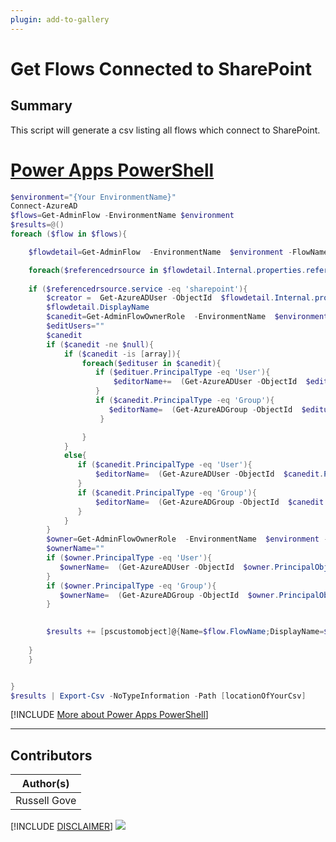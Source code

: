 ```yaml
---
plugin: add-to-gallery
---
```


# Get Flows Connected to SharePoint

## Summary

This script will generate a csv listing all flows which connect to SharePoint.
 
# [Power Apps PowerShell](#tab/powerapps-ps)
```powershell
$environment="{Your EnvironmentName}"
Connect-AzureAD
$flows=Get-AdminFlow -EnvironmentName $environment
$results=@()
foreach ($flow in $flows){

    $flowdetail=Get-AdminFlow  -EnvironmentName  $environment -FlowName $flow.FlowName

    foreach($referencedrsource in $flowdetail.Internal.properties.referencedResources){
    
    if ($referencedrsource.service -eq 'sharepoint'){
        $creator =  Get-AzureADUser -ObjectId  $flowdetail.Internal.properties.creator.objectId
        $flowdetail.DisplayName
        $canedit=Get-AdminFlowOwnerRole  -EnvironmentName  $environment -FlowName $flow.FlowName |Where-Object {$_.RoleType -eq "CanEdit"}
        $editUsers=""
        $canedit
        if ($canedit -ne $null){
            if ($canedit -is [array]){
                foreach($edituser in $canedit){
                   if ($edituer.PrincipalType -eq 'User'){
                       $editorName+=  (Get-AzureADUser -ObjectId  $edituser.PrincipalObjectId).UserPrincipalName + "; "
                   }
                   if ($canedit.PrincipalType -eq 'Group'){
                      $editorName=  (Get-AzureADGroup -ObjectId  $edituser.PrincipalObjectId).DisplayName + "; "
                    }

                }
            }
            else{
               if ($canedit.PrincipalType -eq 'User'){
                   $editorName=  (Get-AzureADUser -ObjectId  $canedit.PrincipalObjectId).UserPrincipalName
               }
               if ($canedit.PrincipalType -eq 'Group'){
                   $editorName=  (Get-AzureADGroup -ObjectId  $canedit.PrincipalObjectId).DisplayName
               }
            }
        }
        $owner=Get-AdminFlowOwnerRole  -EnvironmentName  $environment -FlowName $flow.FlowName |Where-Object {$_.RoleType -eq "Owner"}
        $ownerName=""
        if ($owner.PrincipalType -eq 'User'){
           $ownerName=  (Get-AzureADUser -ObjectId  $owner.PrincipalObjectId).UserPrincipalName
        }
        if ($owner.PrincipalType -eq 'Group'){
           $ownerName=  (Get-AzureADGroup -ObjectId  $owner.PrincipalObjectId).DisplayName
        }
        

        $results += [pscustomobject]@{Name=$flow.FlowName;DisplayName=$flowdetail.DisplayName;Site=$referencedrsource.resource.site;List=$referencedrsource.resource.list;Creator=$creator.UserPrincipalName;Owner=$ownerName;State=$flowdetail.Internal.properties.state;SuspensionReason=$flowdetail.Internal.properties.flowSuspensionReason;Created=$flowdetail.Internal.properties.createdTime;lastModified=$flowdetail.Internal.properties.lastModifiedTime;Editors=$editorName}
    
    }
    }


}
$results | Export-Csv -NoTypeInformation -Path [locationOfYourCsv]
```
[!INCLUDE [More about Power Apps PowerShell](../../docfx/includes/MORE-POWERAPPS.md)]
***

## Contributors

| Author(s) |
|-----------|
| Russell Gove |

[!INCLUDE [DISCLAIMER](../../docfx/includes/DISCLAIMER.md)]
<img src="https://m365-visitor-stats.azurewebsites.net/script-samples/scripts/flow-get-flows-connected-to-sharepoint" aria-hidden="true" />

